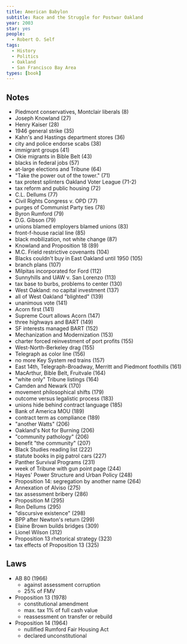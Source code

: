 ```yaml
---
title: American Babylon
subtitle: Race and the Struggle for Postwar Oakland
year: 2003
star: yes
people:
  - Robert O. Self
tags:
  - History
  - Politics
  - Oakland
  - San Francisco Bay Area
types: [book]
---
```


## Notes
- Piedmont conservatives, Montclair liberals  (8)
- Joseph Knowland  (27)
- Henry Kaiser  (28)
- 1946 general strike  (35)
- Kahn's and Hastings department stores  (36)
- city and police endorse scabs  (38)
- immigrant groups  (41)
- Okie migrants in Bible Belt  (43)
- blacks in federal jobs  (57)
- at-large elections and Tribune  (64)
- "Take the power out of the tower."  (71)
- tax protest splinters Oakland Voter League (71-2)
- tax reform and public housing  (72)
- C.L. Dellums  (77)
- Civil Rights Congress v. OPD  (77)
- purges of Communist Party ties  (78)
- Byron Rumford  (79)
- D.G. Gibson  (79)
- unions blamed employers blamed unions  (83)
- front-f-house racial line  (85)
- black mobilization, not white change  (87)
- Knowland and Proposition 18  (89)
- M.C. Frield restrictive covenants  (104)
- Blacks couldn't buy in East Oakland until 1950  (105)
- branch plans  (107)
- Milpitas incorporated for Ford  (112)
- Sunnyhills and UAW v. San Lorenzo  (113)
- tax base to burbs, problems to center  (130)
- West Oakland: no capital investment  (137)
- all of West Oakland "blighted"  (139)
- unanimous vote  (141)
- Acorn first  (141)
- Supreme Court allows Acorn  (147)
- three highways and BART  (149)
- SF interests managed BART  (152)
- Mechanization and Modernization  (153)
- charter forced reinvestment of port profits  (155)
- West-North-Berkeley drag  (155)
- Telegraph as color line  (156)
- no more Key System red trains  (157)
- East 14th, Telegraph-Broadway, Merritt and Piedmont foothills  (161)
- MacArthur, Bible Belt, Fruitvale  (164)
- "white only" Tribune listings  (164)
- Camden and Newark  (170)
- movement philosophical shifts  (179)
- outcome versus legalistic process  (183)
- unions hide behind contract language  (185)
- Bank of America MOU  (189)
- contract term as compliance  (189)
- "another Watts"  (206)
- Oakland's Not for Burning  (206)
- "community pathology"  (206)
- benefit "the community"  (207)
- Black Studies reading list  (222)
- statute books in pig patrol cars  (227)
- Panther Survival Programs  (231)
- week of Tribune with gun point page  (244)
- Hayes' Power Structure and Urban Policy  (248)
- Proposition 14: segregation by another name  (264)
- Annexation of Alviso  (275)
- tax assessment bribery  (286)
- Proposition M  (295)
- Ron Dellums  (295)
- "discursive existence"  (298)
- BPP after Newton's return  (299)
- Elaine Brown builds bridges  (309)
- Lionel Wilson  (312)
- Proposition 13 rhetorical strategy  (323)
- tax effects of Proposition 13  (325)

## Laws
- AB 80 (1966)
  - against assessment corruption
  - 25% of FMV
- Proposition 13 (1978)
  - constitutional amendment
  - max. tax 1% of full cash value
  - reassessment on transfer or rebuild
- Proposition 14 (1964)
  - nullified Rumford Fair Housing Act
  - declared unconstitutional
